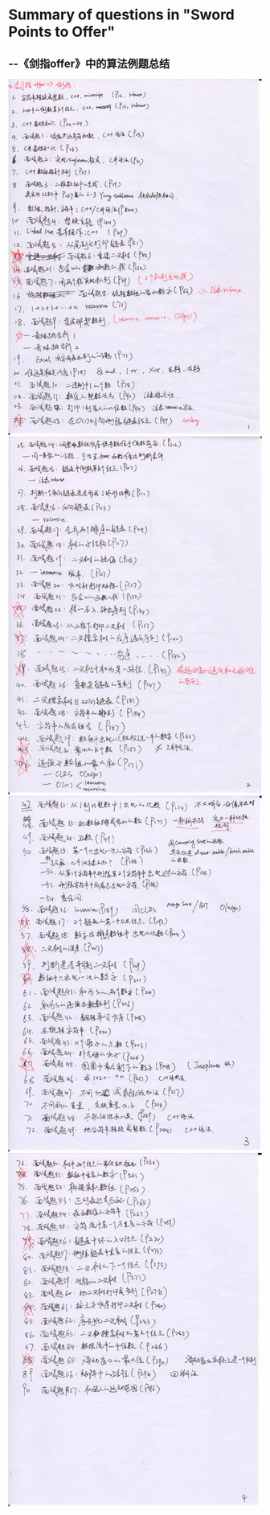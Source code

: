 # Summary of questions in "Sword Points to Offer"

## --《剑指offer》中的算法例题总结

![](https://raw.githubusercontent.com/MOMOKO606/Pic-Library/master/SPO-question01.jpeg)
![](https://raw.githubusercontent.com/MOMOKO606/Pic-Library/master/SPO-question02.jpeg)
![](https://raw.githubusercontent.com/MOMOKO606/Pic-Library/master/SPO-question03.jpeg)
![](https://raw.githubusercontent.com/MOMOKO606/Pic-Library/master/SPO-question04.jpeg)